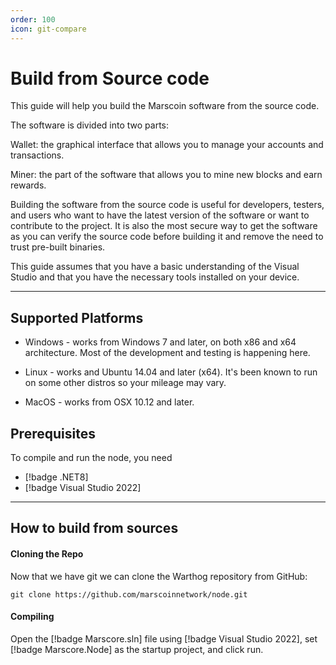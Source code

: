 ```yaml
---
order: 100
icon: git-compare
---
```

# Build from Source code

This guide will help you build the Marscoin software from the source code.

The software is divided into two parts:

Wallet: the graphical interface that allows you to manage your accounts and transactions.

Miner: the part of the software that allows you to mine new blocks and earn rewards.

Building the software from the source code is useful for developers, testers, and users who want to have the latest version of the software or want to contribute to the project. It is also the most secure way to get the software as you can verify the source code before building it and remove the need to trust pre-built binaries.

This guide assumes that you have a basic understanding of the Visual Studio and that you have the necessary tools installed on your device.

---

## Supported Platforms

- Windows - works from Windows 7 and later, on both x86 and x64 architecture. Most of the development and testing is happening here.

- Linux - works and Ubuntu 14.04 and later (x64). It's been known to run on some other distros so your mileage may vary.

- MacOS - works from OSX 10.12 and later.

## Prerequisites

To compile and run the node, you need

- [!badge .NET8]
- [!badge Visual Studio 2022]

---

## How to build from sources


#### Cloning the Repo

Now that we have git we can clone the Warthog repository from GitHub:

```
git clone https://github.com/marscoinnetwork/node.git
```

#### Compiling

Open the [!badge Marscore.sln] file using [!badge Visual Studio 2022], set [!badge Marscore.Node] as the startup project, and click run.